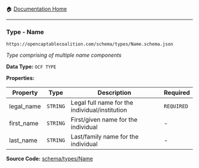 :house: [Documentation Home](/README.md)

---

### Type - Name

`https://opencaptablecoalition.com/schema/types/Name.schema.json`

_Type comprising of multiple name components_

**Data Type:** `OCF TYPE`

**Properties:**

| Property   | Type     | Description                                    | Required   |
| ---------- | -------- | ---------------------------------------------- | ---------- |
| legal_name | `STRING` | Legal full name for the individual/institution | `REQUIRED` |
| first_name | `STRING` | First/given name for the individual            | -          |
| last_name  | `STRING` | Last/family name for the individual            | -          |

**Source Code:** [schema/types/Name](/schema/types/Name.schema.json)

